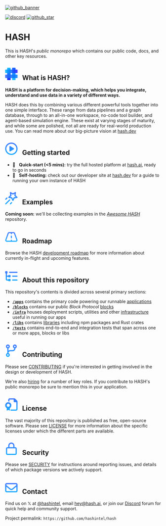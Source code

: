 [discord]: https://hash.ai/discord?utm_medium=organic&utm_source=github_readme_hash-repo_root
[hash.ai]: https://hash.ai?utm_medium=organic&utm_source=github_readme_hash-repo_root
[hash.dev]: https://hash.dev?utm_medium=organic&utm_source=github_readme_hash-repo_root
[development roadmap]: https://hash.dev/roadmap?utm_medium=organic&utm_source=github_readme_hash-repo_root
[hiring]: https://hash.ai/careers?utm_medium=organic&utm_source=github_readme_hash-repo_root

<!-- markdownlint-disable link-fragments -->

[awesome hash]: https://github.com/hashintel/awesome-hash
[github_banner]: #hash
[github_star]: https://github.com/hashintel/hash#
[gh-what-is-hash]: #--what-is-hash
[gh-getting-started]: #--getting-started
[gh-examples]: #--examples
[gh-roadmap]: #--roadmap
[gh-repo-structure]: #--about-this-repository
[gh-contributing]: #--contributing
[gh-license]: #--license
[gh-security]: #--security
[gh-contact]: #--contact

[![github_banner](https://hash.ai/cdn-cgi/imagedelivery/EipKtqu98OotgfhvKf6Eew/ec83e48d-5a46-4c3f-a603-5d9fc43ff400/github)][github_banner]

[![discord](https://img.shields.io/discord/840573247803097118)][discord] [![github_star](https://img.shields.io/github/stars/hashintel/hash?label=Star%20on%20GitHub&style=social)][github_star]

# HASH

This is HASH's _public monorepo_ which contains our public code, docs, and other key resources.

## [![a](/.github/assets/gh_icon_what-is-hash_20px-base.svg)][gh-what-is-hash] &nbsp; What is HASH?

**HASH is a platform for decision-making, which helps you integrate, understand and use data in a variety of different ways.**

HASH does this by combining various different powerful tools together into one simple interface. These range from data pipelines and a graph database, through to an all-in-one workspace, no-code tool builder, and agent-based simulation engine. These exist at varying stages of maturity, and while some are polished, not all are ready for real-world production use. You can read more about our big-picture vision at [hash.dev]

## [![a](/.github/assets/gh_icon_getting-started_20px-base.svg)][gh-getting-started] &nbsp; Getting started

- 🚀 &nbsp; **Quick-start (<5 mins):** try the full hosted platform at [hash.ai], ready to go in seconds
- 🤖 &nbsp; **Self-hosting:** check out our developer site at [hash.dev] for a guide to running your own instance of HASH

## [![a](/.github/assets/gh_icon_examples_20px-base.svg)][gh-examples] &nbsp; Examples

**Coming soon:** we'll be collecting examples in the _[Awesome HASH]_ repository.

## [![a](/.github/assets/gh_icon_roadmap_20px-base.svg)][gh-roadmap] &nbsp; Roadmap

Browse the HASH [development roadmap] for more information about currently in-flight and upcoming features.

## [![a](/.github/assets/gh_icon_repo-structure_20px-base.svg)][gh-repo-structure] &nbsp; About this repository

This repository's contents is divided across several primary sections:

- [**`/apps`**](/apps) contains the primary code powering our runnable [applications](https://github.com/hashintel/hash/tree/main/apps#applications)
- [**`/blocks`**](/blocks) contains our public _Block Protocol_ [blocks](https://github.com/hashintel/hash/tree/main/blocks#blocks)
- [**`/infra`**](/infra) houses deployment scripts, utilities and other [infrastructure](https://github.com/hashintel/hash/tree/main/infra#infrastructure) useful in running our apps
- [**`/libs`**](/libs) contains [libraries](https://github.com/hashintel/hash/tree/main/libs#libraries) including npm packages and Rust crates
- [**`/tests`**](/tests) contains end-to-end and integration tests that span across one or more apps, blocks or libs

## [![a](/.github/assets/gh_icon_contributing_20px-base.svg)][gh-contributing] &nbsp; Contributing

Please see [CONTRIBUTING](.github/CONTRIBUTING.md) if you're interested in getting involved in the design or development of HASH.

We're also [hiring] for a number of key roles. If you contribute to HASH's public monorepo be sure to mention this in your application.

## [![a](/.github/assets/gh_icon_license_20px-base.svg)][gh-license] &nbsp; License

The vast majority of this repository is published as free, open-source software. Please see [LICENSE](LICENSE.md) for more information about the specific licenses under which the different parts are available.

## [![a](/.github/assets/gh_icon_security_20px-base.svg)][gh-security] &nbsp; Security

Please see [SECURITY](.github/SECURITY.md) for instructions around reporting issues, and details of which package versions we actively support.

## [![a](/.github/assets/gh_icon_contact_20px-base.svg)][gh-contact] &nbsp; Contact

Find us on 𝕏 at [@hashintel](https://x.com/hashintel), email [hey@hash.ai](mailto:hey@hash.ai), or join our [Discord] forum for quick help and community support.

Project permalink: `https://github.com/hashintel/hash`

